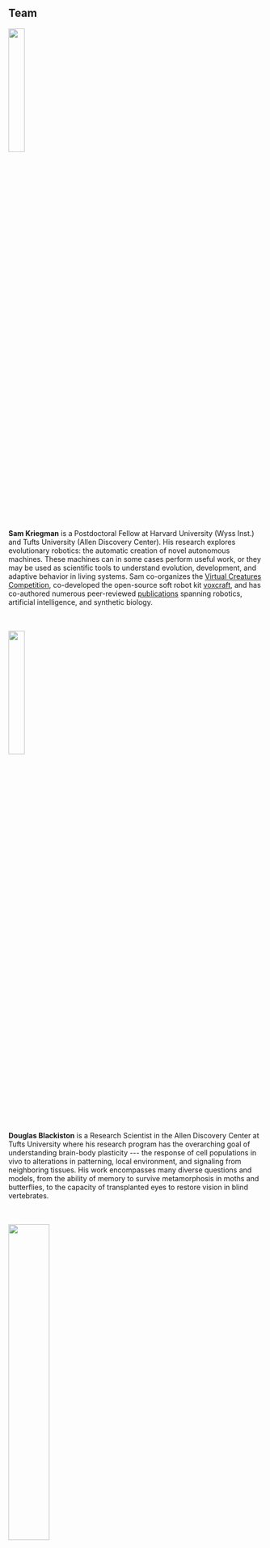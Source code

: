 ## Team

[<img src="https://cdorgs.github.io/img/sam.jpg" width="25%">](https://skriegman.github.io)<br>

**Sam Kriegman**
is a Postdoctoral Fellow at Harvard University (Wyss Inst.) and Tufts University (Allen Discovery Center).
His research explores evolutionary robotics: the automatic creation of novel autonomous machines. 
These machines can in some cases perform useful work, or they may be used as scientific tools to understand evolution, development, and adaptive behavior in living systems. 
Sam co-organizes the [Virtual Creatures Competition](https://virtualcreatures.github.io/),
co-developed the open-source soft robot kit [voxcraft](https://voxcraft.github.io/),
and has co-authored numerous peer-reviewed [publications](https://scholar.google.com/citations?user=DCIwaLwAAAAJ) spanning robotics, artificial intelligence, and synthetic biology.
<br><br><br>


<img src="https://cdorgs.github.io/img/doug.jpg" width="25%">

**Douglas Blackiston** is a Research Scientist in the Allen Discovery Center at Tufts University where his research program has the overarching goal of understanding brain-body plasticity --- the response of cell populations in vivo to alterations in patterning, local environment, and signaling from neighboring tissues.  His work encompasses many diverse questions and models, from the ability of memory to survive metamorphosis in moths and butterflies, to the capacity of transplanted eyes to restore vision in blind vertebrates.
<br><br><br>

<img src="https://cdorgs.github.io/img/mike.jpg" width="40%">

**Michael Levin** is the Vannevar Bush Professor of Biology at Tufts University, and the director of the [Allen Discovery Center at Tufts](https://allencenter.tufts.edu/). His work uses developmental biophysics, cognitive science, and computational modeling approaches to understand tissue plasticity, especially focused on bioelectrical information processing in non-neural cell networks. Working at the intersection of regenerative biology and basal cognition, his group seeks to develop new applications in birth defects, regeneration, cancer, and synthetic morphology by learning how cell collectives make morphological decisions and cracking that code to motivate them toward desired anatomical outcomes.
<br><br><br>

<img src="https://cdorgs.github.io/img/josh.jpg" width="25%">

**Josh Bongard** 
is the Veinott Professor of Computer Science at the University of Vermont and director of the [Morphology, Evolution & Cognition Laboratory](https://www.meclab.org/). His work involves automated design and manufacture of soft-, evolved-, and crowdsourced robots, as well as computer-designed organisms. A PECASE, TR35, and Cozzarelli Prize recipient, he has received funding from NSF, NASA, DARPA, ARO and the Sloan Foundation. He is the co-author of the book How The Body Shapes the Way we Think, the instructor of a reddit-based evolutionary robotics [MOOC](https://www.reddit.com/r/ludobots/wiki/index#welcome), and director of the robotics outreach program [Twitch Plays Robotics](https://www.twitch.tv/twitchplaysrobotics).
<br><br><br>

<img src="https://cdorgs.github.io/img/TheDreamTeam.jpg">
From left to right: Josh Bongard, Michael Levin, Douglas Blackiston, Sam Kriegman.
<br>
At Tufts, Feb 2020.
<br><br><br>

